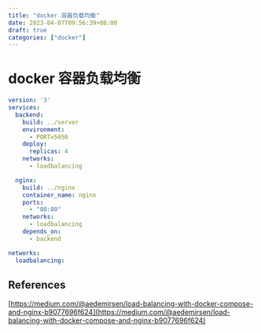 ```yaml
---
title: "docker 容器负载均衡"
date: 2023-04-07T09:56:39+08:00
draft: true
categories: ["docker"]
---
```


# docker 容器负载均衡

```yaml
version: '3'
services:
  backend:
    build: ../server
    environment:
      - PORT=5050 
    deploy:
      replicas: 4
    networks:
      - loadbalancing

  nginx:
    build: ../nginx
    container_name: nginx
    ports:
      - "80:80"
    networks:
      - loadbalancing
    depends_on:
      - backend

networks:
  loadbalancing:

```


## References

[https://medium.com/@aedemirsen/load-balancing-with-docker-compose-and-nginx-b9077696f624](https://medium.com/@aedemirsen/load-balancing-with-docker-compose-and-nginx-b9077696f624)